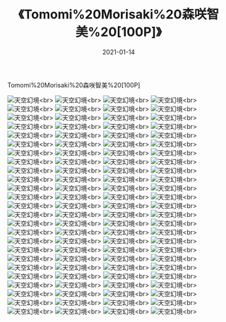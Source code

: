 ﻿---
layout: post
title: 《Tomomi%20Morisaki%20森咲智美%20[100P]》
date: 2021-01-14
img: http://photo.orgx.cf/性感/2021/Tomomi%20Morisaki%20森咲智美%20[100P]/000.jpg
tags: [美女,性感,泳衣]
---

Tomomi%20Morisaki%20森咲智美%20[100P]



![天空幻境](http://photo.orgx.cf/性感/2021/Tomomi%20Morisaki%20森咲智美%20[100P]/001.jpg''天空幻境'')<br>
![天空幻境](http://photo.orgx.cf/性感/2021/Tomomi%20Morisaki%20森咲智美%20[100P]/002.jpg''天空幻境'')<br>
![天空幻境](http://photo.orgx.cf/性感/2021/Tomomi%20Morisaki%20森咲智美%20[100P]/003.jpg''天空幻境'')<br>
![天空幻境](http://photo.orgx.cf/性感/2021/Tomomi%20Morisaki%20森咲智美%20[100P]/004.jpg''天空幻境'')<br>
![天空幻境](http://photo.orgx.cf/性感/2021/Tomomi%20Morisaki%20森咲智美%20[100P]/005.jpg''天空幻境'')<br>
![天空幻境](http://photo.orgx.cf/性感/2021/Tomomi%20Morisaki%20森咲智美%20[100P]/006.jpg''天空幻境'')<br>
![天空幻境](http://photo.orgx.cf/性感/2021/Tomomi%20Morisaki%20森咲智美%20[100P]/007.jpg''天空幻境'')<br>
![天空幻境](http://photo.orgx.cf/性感/2021/Tomomi%20Morisaki%20森咲智美%20[100P]/008.jpg''天空幻境'')<br>
![天空幻境](http://photo.orgx.cf/性感/2021/Tomomi%20Morisaki%20森咲智美%20[100P]/009.jpg''天空幻境'')<br>
![天空幻境](http://photo.orgx.cf/性感/2021/Tomomi%20Morisaki%20森咲智美%20[100P]/010.jpg''天空幻境'')<br>
![天空幻境](http://photo.orgx.cf/性感/2021/Tomomi%20Morisaki%20森咲智美%20[100P]/011.jpg''天空幻境'')<br>
![天空幻境](http://photo.orgx.cf/性感/2021/Tomomi%20Morisaki%20森咲智美%20[100P]/012.jpg''天空幻境'')<br>
![天空幻境](http://photo.orgx.cf/性感/2021/Tomomi%20Morisaki%20森咲智美%20[100P]/013.jpg''天空幻境'')<br>
![天空幻境](http://photo.orgx.cf/性感/2021/Tomomi%20Morisaki%20森咲智美%20[100P]/014.jpg''天空幻境'')<br>
![天空幻境](http://photo.orgx.cf/性感/2021/Tomomi%20Morisaki%20森咲智美%20[100P]/015.jpg''天空幻境'')<br>
![天空幻境](http://photo.orgx.cf/性感/2021/Tomomi%20Morisaki%20森咲智美%20[100P]/016.jpg''天空幻境'')<br>
![天空幻境](http://photo.orgx.cf/性感/2021/Tomomi%20Morisaki%20森咲智美%20[100P]/017.jpg''天空幻境'')<br>
![天空幻境](http://photo.orgx.cf/性感/2021/Tomomi%20Morisaki%20森咲智美%20[100P]/018.jpg''天空幻境'')<br>
![天空幻境](http://photo.orgx.cf/性感/2021/Tomomi%20Morisaki%20森咲智美%20[100P]/019.jpg''天空幻境'')<br>
![天空幻境](http://photo.orgx.cf/性感/2021/Tomomi%20Morisaki%20森咲智美%20[100P]/020.jpg''天空幻境'')<br>
![天空幻境](http://photo.orgx.cf/性感/2021/Tomomi%20Morisaki%20森咲智美%20[100P]/021.jpg''天空幻境'')<br>
![天空幻境](http://photo.orgx.cf/性感/2021/Tomomi%20Morisaki%20森咲智美%20[100P]/022.jpg''天空幻境'')<br>
![天空幻境](http://photo.orgx.cf/性感/2021/Tomomi%20Morisaki%20森咲智美%20[100P]/023.jpg''天空幻境'')<br>
![天空幻境](http://photo.orgx.cf/性感/2021/Tomomi%20Morisaki%20森咲智美%20[100P]/024.jpg''天空幻境'')<br>
![天空幻境](http://photo.orgx.cf/性感/2021/Tomomi%20Morisaki%20森咲智美%20[100P]/025.jpg''天空幻境'')<br>
![天空幻境](http://photo.orgx.cf/性感/2021/Tomomi%20Morisaki%20森咲智美%20[100P]/026.jpg''天空幻境'')<br>
![天空幻境](http://photo.orgx.cf/性感/2021/Tomomi%20Morisaki%20森咲智美%20[100P]/027.jpg''天空幻境'')<br>
![天空幻境](http://photo.orgx.cf/性感/2021/Tomomi%20Morisaki%20森咲智美%20[100P]/028.jpg''天空幻境'')<br>
![天空幻境](http://photo.orgx.cf/性感/2021/Tomomi%20Morisaki%20森咲智美%20[100P]/029.jpg''天空幻境'')<br>
![天空幻境](http://photo.orgx.cf/性感/2021/Tomomi%20Morisaki%20森咲智美%20[100P]/030.jpg''天空幻境'')<br>
![天空幻境](http://photo.orgx.cf/性感/2021/Tomomi%20Morisaki%20森咲智美%20[100P]/031.jpg''天空幻境'')<br>
![天空幻境](http://photo.orgx.cf/性感/2021/Tomomi%20Morisaki%20森咲智美%20[100P]/032.jpg''天空幻境'')<br>
![天空幻境](http://photo.orgx.cf/性感/2021/Tomomi%20Morisaki%20森咲智美%20[100P]/033.jpg''天空幻境'')<br>
![天空幻境](http://photo.orgx.cf/性感/2021/Tomomi%20Morisaki%20森咲智美%20[100P]/034.jpg''天空幻境'')<br>
![天空幻境](http://photo.orgx.cf/性感/2021/Tomomi%20Morisaki%20森咲智美%20[100P]/035.jpg''天空幻境'')<br>
![天空幻境](http://photo.orgx.cf/性感/2021/Tomomi%20Morisaki%20森咲智美%20[100P]/036.jpg''天空幻境'')<br>
![天空幻境](http://photo.orgx.cf/性感/2021/Tomomi%20Morisaki%20森咲智美%20[100P]/037.jpg''天空幻境'')<br>
![天空幻境](http://photo.orgx.cf/性感/2021/Tomomi%20Morisaki%20森咲智美%20[100P]/038.jpg''天空幻境'')<br>
![天空幻境](http://photo.orgx.cf/性感/2021/Tomomi%20Morisaki%20森咲智美%20[100P]/039.jpg''天空幻境'')<br>
![天空幻境](http://photo.orgx.cf/性感/2021/Tomomi%20Morisaki%20森咲智美%20[100P]/040.jpg''天空幻境'')<br>
![天空幻境](http://photo.orgx.cf/性感/2021/Tomomi%20Morisaki%20森咲智美%20[100P]/041.jpg''天空幻境'')<br>
![天空幻境](http://photo.orgx.cf/性感/2021/Tomomi%20Morisaki%20森咲智美%20[100P]/042.jpg''天空幻境'')<br>
![天空幻境](http://photo.orgx.cf/性感/2021/Tomomi%20Morisaki%20森咲智美%20[100P]/043.jpg''天空幻境'')<br>
![天空幻境](http://photo.orgx.cf/性感/2021/Tomomi%20Morisaki%20森咲智美%20[100P]/044.jpg''天空幻境'')<br>
![天空幻境](http://photo.orgx.cf/性感/2021/Tomomi%20Morisaki%20森咲智美%20[100P]/045.jpg''天空幻境'')<br>
![天空幻境](http://photo.orgx.cf/性感/2021/Tomomi%20Morisaki%20森咲智美%20[100P]/046.jpg''天空幻境'')<br>
![天空幻境](http://photo.orgx.cf/性感/2021/Tomomi%20Morisaki%20森咲智美%20[100P]/047.jpg''天空幻境'')<br>
![天空幻境](http://photo.orgx.cf/性感/2021/Tomomi%20Morisaki%20森咲智美%20[100P]/048.jpg''天空幻境'')<br>
![天空幻境](http://photo.orgx.cf/性感/2021/Tomomi%20Morisaki%20森咲智美%20[100P]/049.jpg''天空幻境'')<br>
![天空幻境](http://photo.orgx.cf/性感/2021/Tomomi%20Morisaki%20森咲智美%20[100P]/050.jpg''天空幻境'')<br>
![天空幻境](http://photo.orgx.cf/性感/2021/Tomomi%20Morisaki%20森咲智美%20[100P]/051.jpg''天空幻境'')<br>
![天空幻境](http://photo.orgx.cf/性感/2021/Tomomi%20Morisaki%20森咲智美%20[100P]/052.jpg''天空幻境'')<br>
![天空幻境](http://photo.orgx.cf/性感/2021/Tomomi%20Morisaki%20森咲智美%20[100P]/053.jpg''天空幻境'')<br>
![天空幻境](http://photo.orgx.cf/性感/2021/Tomomi%20Morisaki%20森咲智美%20[100P]/054.jpg''天空幻境'')<br>
![天空幻境](http://photo.orgx.cf/性感/2021/Tomomi%20Morisaki%20森咲智美%20[100P]/055.jpg''天空幻境'')<br>
![天空幻境](http://photo.orgx.cf/性感/2021/Tomomi%20Morisaki%20森咲智美%20[100P]/056.jpg''天空幻境'')<br>
![天空幻境](http://photo.orgx.cf/性感/2021/Tomomi%20Morisaki%20森咲智美%20[100P]/057.jpg''天空幻境'')<br>
![天空幻境](http://photo.orgx.cf/性感/2021/Tomomi%20Morisaki%20森咲智美%20[100P]/058.jpg''天空幻境'')<br>
![天空幻境](http://photo.orgx.cf/性感/2021/Tomomi%20Morisaki%20森咲智美%20[100P]/059.jpg''天空幻境'')<br>
![天空幻境](http://photo.orgx.cf/性感/2021/Tomomi%20Morisaki%20森咲智美%20[100P]/060.jpg''天空幻境'')<br>
![天空幻境](http://photo.orgx.cf/性感/2021/Tomomi%20Morisaki%20森咲智美%20[100P]/061.jpg''天空幻境'')<br>
![天空幻境](http://photo.orgx.cf/性感/2021/Tomomi%20Morisaki%20森咲智美%20[100P]/062.jpg''天空幻境'')<br>
![天空幻境](http://photo.orgx.cf/性感/2021/Tomomi%20Morisaki%20森咲智美%20[100P]/063.jpg''天空幻境'')<br>
![天空幻境](http://photo.orgx.cf/性感/2021/Tomomi%20Morisaki%20森咲智美%20[100P]/064.jpg''天空幻境'')<br>
![天空幻境](http://photo.orgx.cf/性感/2021/Tomomi%20Morisaki%20森咲智美%20[100P]/065.jpg''天空幻境'')<br>
![天空幻境](http://photo.orgx.cf/性感/2021/Tomomi%20Morisaki%20森咲智美%20[100P]/066.jpg''天空幻境'')<br>
![天空幻境](http://photo.orgx.cf/性感/2021/Tomomi%20Morisaki%20森咲智美%20[100P]/067.jpg''天空幻境'')<br>
![天空幻境](http://photo.orgx.cf/性感/2021/Tomomi%20Morisaki%20森咲智美%20[100P]/068.jpg''天空幻境'')<br>
![天空幻境](http://photo.orgx.cf/性感/2021/Tomomi%20Morisaki%20森咲智美%20[100P]/069.jpg''天空幻境'')<br>
![天空幻境](http://photo.orgx.cf/性感/2021/Tomomi%20Morisaki%20森咲智美%20[100P]/070.jpg''天空幻境'')<br>
![天空幻境](http://photo.orgx.cf/性感/2021/Tomomi%20Morisaki%20森咲智美%20[100P]/071.jpg''天空幻境'')<br>
![天空幻境](http://photo.orgx.cf/性感/2021/Tomomi%20Morisaki%20森咲智美%20[100P]/072.jpg''天空幻境'')<br>
![天空幻境](http://photo.orgx.cf/性感/2021/Tomomi%20Morisaki%20森咲智美%20[100P]/073.jpg''天空幻境'')<br>
![天空幻境](http://photo.orgx.cf/性感/2021/Tomomi%20Morisaki%20森咲智美%20[100P]/074.jpg''天空幻境'')<br>
![天空幻境](http://photo.orgx.cf/性感/2021/Tomomi%20Morisaki%20森咲智美%20[100P]/075.jpg''天空幻境'')<br>
![天空幻境](http://photo.orgx.cf/性感/2021/Tomomi%20Morisaki%20森咲智美%20[100P]/076.jpg''天空幻境'')<br>
![天空幻境](http://photo.orgx.cf/性感/2021/Tomomi%20Morisaki%20森咲智美%20[100P]/077.jpg''天空幻境'')<br>
![天空幻境](http://photo.orgx.cf/性感/2021/Tomomi%20Morisaki%20森咲智美%20[100P]/078.jpg''天空幻境'')<br>
![天空幻境](http://photo.orgx.cf/性感/2021/Tomomi%20Morisaki%20森咲智美%20[100P]/079.jpg''天空幻境'')<br>
![天空幻境](http://photo.orgx.cf/性感/2021/Tomomi%20Morisaki%20森咲智美%20[100P]/080.jpg''天空幻境'')<br>
![天空幻境](http://photo.orgx.cf/性感/2021/Tomomi%20Morisaki%20森咲智美%20[100P]/081.jpg''天空幻境'')<br>
![天空幻境](http://photo.orgx.cf/性感/2021/Tomomi%20Morisaki%20森咲智美%20[100P]/082.jpg''天空幻境'')<br>
![天空幻境](http://photo.orgx.cf/性感/2021/Tomomi%20Morisaki%20森咲智美%20[100P]/083.jpg''天空幻境'')<br>
![天空幻境](http://photo.orgx.cf/性感/2021/Tomomi%20Morisaki%20森咲智美%20[100P]/084.jpg''天空幻境'')<br>
![天空幻境](http://photo.orgx.cf/性感/2021/Tomomi%20Morisaki%20森咲智美%20[100P]/085.jpg''天空幻境'')<br>
![天空幻境](http://photo.orgx.cf/性感/2021/Tomomi%20Morisaki%20森咲智美%20[100P]/086.jpg''天空幻境'')<br>
![天空幻境](http://photo.orgx.cf/性感/2021/Tomomi%20Morisaki%20森咲智美%20[100P]/087.jpg''天空幻境'')<br>
![天空幻境](http://photo.orgx.cf/性感/2021/Tomomi%20Morisaki%20森咲智美%20[100P]/088.jpg''天空幻境'')<br>
![天空幻境](http://photo.orgx.cf/性感/2021/Tomomi%20Morisaki%20森咲智美%20[100P]/089.jpg''天空幻境'')<br>
![天空幻境](http://photo.orgx.cf/性感/2021/Tomomi%20Morisaki%20森咲智美%20[100P]/090.jpg''天空幻境'')<br>
![天空幻境](http://photo.orgx.cf/性感/2021/Tomomi%20Morisaki%20森咲智美%20[100P]/091.jpg''天空幻境'')<br>
![天空幻境](http://photo.orgx.cf/性感/2021/Tomomi%20Morisaki%20森咲智美%20[100P]/092.jpg''天空幻境'')<br>
![天空幻境](http://photo.orgx.cf/性感/2021/Tomomi%20Morisaki%20森咲智美%20[100P]/093.jpg''天空幻境'')<br>
![天空幻境](http://photo.orgx.cf/性感/2021/Tomomi%20Morisaki%20森咲智美%20[100P]/094.jpg''天空幻境'')<br>
![天空幻境](http://photo.orgx.cf/性感/2021/Tomomi%20Morisaki%20森咲智美%20[100P]/095.jpg''天空幻境'')<br>
![天空幻境](http://photo.orgx.cf/性感/2021/Tomomi%20Morisaki%20森咲智美%20[100P]/096.jpg''天空幻境'')<br>
![天空幻境](http://photo.orgx.cf/性感/2021/Tomomi%20Morisaki%20森咲智美%20[100P]/097.jpg''天空幻境'')<br>
![天空幻境](http://photo.orgx.cf/性感/2021/Tomomi%20Morisaki%20森咲智美%20[100P]/098.jpg''天空幻境'')<br>
![天空幻境](http://photo.orgx.cf/性感/2021/Tomomi%20Morisaki%20森咲智美%20[100P]/099.jpg''天空幻境'')<br>
![天空幻境](http://photo.orgx.cf/性感/2021/Tomomi%20Morisaki%20森咲智美%20[100P]/100.jpg''天空幻境'')<br>